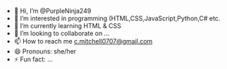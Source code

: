 - 👋 Hi, I’m @PurpleNinja249
- 👀 I’m interested in programming (HTML,CSS,JavaScript,Python,C# etc.
- 🌱 I’m currently learning HTML & CSS
- 💞️ I’m looking to collaborate on ...
- 📫 How to reach me c.mitchell0707@gmail.com
- 😄 Pronouns: she/her
- ⚡ Fun fact: ...

<!---
PurpleNinja249/PurpleNinja249 is a ✨ special ✨ repository because its `README.md` (this file) appears on your GitHub profile.
You can click the Preview link to take a look at your changes.
--->
